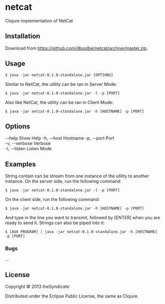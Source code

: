 netcat
======

Clojure implementation of NetCat

## Installation

Download from https://github.com/dboolbe/netcat/archive/master.zip.

## Usage

    $ java -jar netcat-0.1.0-standalone.jar [OPTIONS]

Similar to NetCat, the utility can be ran in Server Mode:

    $ java -jar netcat-0.1.0-standalone.jar -l -p [PORT]

Also like NetCat, the utility can be ran in Client Mode:

    $ java -jar netcat-0.1.0-standalone.jar -h [HOSTNAME] -p [PORT]

## Options

 --help             Show Help 
 -h, --host         Hostname 
 -p, --port         Port      
 -v, --verbose      Verbose   
 -l, --listen       Listen Mode

## Examples

String contain can be stream from one instance of the utility to another instance. On the server side, run the following command:

    $ java -jar netcat-0.1.0-standalone.jar -l -p [PORT]

On the client side, run the following command:

    $ java -jar netcat-0.1.0-standalone.jar -h [HOSTNAME] -p [PORT]

And type in the line you want to transmit, followed by [ENTER] when you are ready to send it. Strings can also be piped into it:

    $ [AUX PROGRAM] | java -jar netcat-0.1.0-standalone.jar -h [HOSTNAME] -p [PORT]

### Bugs

...

## License

Copyright © 2013 theSyndicate

Distributed under the Eclipse Public License, the same as Clojure.
